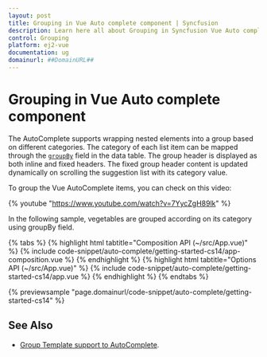 ```yaml
---
layout: post
title: Grouping in Vue Auto complete component | Syncfusion
description: Learn here all about Grouping in Syncfusion Vue Auto complete component of Syncfusion Essential JS 2 and more.
control: Grouping 
platform: ej2-vue
documentation: ug
domainurl: ##DomainURL##
---
```


# Grouping in Vue Auto complete component

The AutoComplete supports wrapping nested elements into a group based on different categories. The category of each list item can be mapped through the [`groupBy`](https://ej2.syncfusion.com/vue/documentation/api/auto-complete/#groupby) field in the data table. The group header is displayed as both inline and fixed headers. The fixed group header content is updated dynamically on scrolling the suggestion list with its category value.

To group the Vue AutoComplete items, you can check on this video:

{% youtube "https://www.youtube.com/watch?v=7YycZgH89lk" %}

In the following sample, vegetables are grouped according on its category using groupBy field.

{% tabs %}
{% highlight html tabtitle="Composition API (~/src/App.vue)" %}
{% include code-snippet/auto-complete/getting-started-cs14/app-composition.vue %}
{% endhighlight %}
{% highlight html tabtitle="Options API (~/src/App.vue)" %}
{% include code-snippet/auto-complete/getting-started-cs14/app.vue %}
{% endhighlight %}
{% endtabs %}
        
{% previewsample "page.domainurl/code-snippet/auto-complete/getting-started-cs14" %}

## See Also

* [Group Template support to AutoComplete](./templates#group-template).